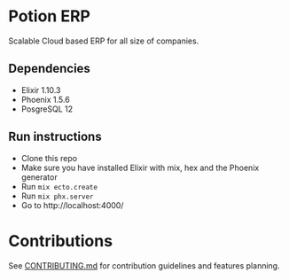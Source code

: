 # Potion ERP

Scalable Cloud based ERP for all size of companies.

## Dependencies

- Elixir 1.10.3
- Phoenix 1.5.6
- PosgreSQL 12

## Run instructions

- Clone this repo
- Make sure you have installed Elixir with mix, hex and the Phoenix generator
- Run `mix ecto.create`
- Run `mix phx.server`
- Go to http://localhost:4000/

# Contributions

See [CONTRIBUTING.md](https://github.com/danielmartinezsarta/potion/blob/main/CONTRIBUTING.md) for contribution guidelines and features planning.
